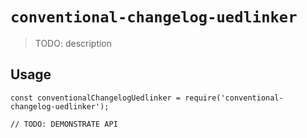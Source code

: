 # `conventional-changelog-uedlinker`

> TODO: description

## Usage

```
const conventionalChangelogUedlinker = require('conventional-changelog-uedlinker');

// TODO: DEMONSTRATE API
```
